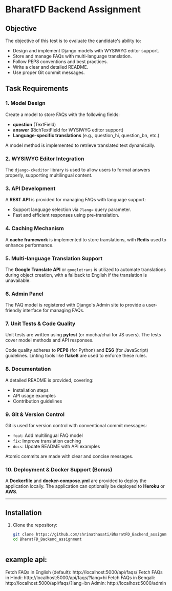 # BharatFD Backend Assignment

## Objective

The objective of this test is to evaluate the candidate's ability to:

- Design and implement Django models with WYSIWYG editor support.
- Store and manage FAQs with multi-language translation.
- Follow PEP8 conventions and best practices.
- Write a clear and detailed README.
- Use proper Git commit messages.

## Task Requirements

### 1. Model Design

Create a model to store FAQs with the following fields:
- **question** (TextField)
- **answer** (RichTextField for WYSIWYG editor support)
- **Language-specific translations** (e.g., question_hi, question_bn, etc.)

A model method is implemented to retrieve translated text dynamically.

### 2. WYSIWYG Editor Integration

The `django-ckeditor` library is used to allow users to format answers properly, supporting multilingual content.

### 3. API Development

A **REST API** is provided for managing FAQs with language support:
- Support language selection via `?lang=` query parameter.
- Fast and efficient responses using pre-translation.

### 4. Caching Mechanism

A **cache framework** is implemented to store translations, with **Redis** used to enhance performance.

### 5. Multi-language Translation Support

The **Google Translate API** or `googletrans` is utilized to automate translations during object creation, with a fallback to English if the translation is unavailable.

### 6. Admin Panel

The FAQ model is registered with Django's Admin site to provide a user-friendly interface for managing FAQs.

### 7. Unit Tests & Code Quality

Unit tests are written using **pytest** (or mocha/chai for JS users). The tests cover model methods and API responses.

Code quality adheres to **PEP8** (for Python) and **ES6** (for JavaScript) guidelines. Linting tools like **flake8** are used to enforce these rules.

### 8. Documentation

A detailed README is provided, covering:
- Installation steps
- API usage examples
- Contribution guidelines

### 9. Git & Version Control

Git is used for version control with conventional commit messages:
- `feat`: Add multilingual FAQ model
- `fix`: Improve translation caching
- `docs`: Update README with API examples

Atomic commits are made with clear and concise messages.

### 10. Deployment & Docker Support (Bonus)

A **Dockerfile** and **docker-compose.yml** are provided to deploy the application locally. The application can optionally be deployed to **Heroku** or **AWS**.

---

## Installation

1. Clone the repository:

   ```bash
   git clone https://github.com/shrinathasati/BharatFD_Backend_assignment.git
   cd BharatFD_Backend_assignment



## example api:
Fetch FAQs in English (default): http://localhost:5000/api/faqs/
Fetch FAQs in Hindi: http://localhost:5000/api/faqs/?lang=hi
Fetch FAQs in Bengali: http://localhost:5000/api/faqs/?lang=bn
Admin: http://localhost:5000/admin
